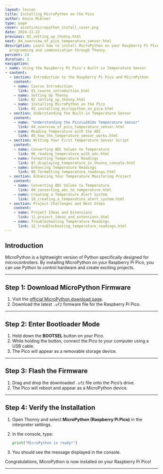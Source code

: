 ```yaml
---
layout: lesson
title: Installing MicroPython on the Pico
author: Kevin McAleer
type: page
cover: assets/micropython_install_cover.png
date: 2024-11-22
previous: 02_setting_up_thonny.html
next: 04_overview_of_pico_temperature_sensor.html
description: Learn how to install MicroPython on your Raspberry Pi Pico to enable
  programming and communication through Thonny.
percent: 24
duration: 2
navigation:
- name: Using the Raspberry Pi Pico's Built-in Temperature Sensor
- content:
  - section: Introduction to the Raspberry Pi Pico and MicroPython
    content:
    - name: Course Introduction
      link: 01_course_introduction.html
    - name: Setting Up Thonny
      link: 02_setting_up_thonny.html
    - name: Installing MicroPython on the Pico
      link: 03_installing_micropython_on_pico.html
  - section: Understanding the Built-in Temperature Sensor
    content:
    - name: "Understanding the Pico\u2019s Temperature Sensor"
      link: 04_overview_of_pico_temperature_sensor.html
    - name: Reading Temperature with the ADC
      link: 05_how_the_temperature_sensor_works.html
  - section: Writing Your First Temperature Sensor Script
    content:
    - name: Converting ADC Values to Temperature
      link: 06_reading_temperature_with_adc.html
    - name: Formatting Temperature Readings
      link: 07_displaying_temperature_in_thonny_console.html
    - name: Enhancing Temperature Readings
      link: 08_formatting_temperature_readings.html
  - section: Enhancing Your Temperature Monitoring Project
    content:
    - name: Converting ADC Values to Temperature
      link: 09_converting_adc_to_temperature.html
    - name: Creating a Temperature Alert System
      link: 10_creating_a_temperature_alert_system.html
  - section: Project Challenges and Next Steps
    content:
    - name: Project Ideas and Extensions
      link: 11_project_ideas_and_extensions.html
    - name: Troubleshooting Temperature Readings
      link: 12_troubleshooting_temperature_readings.html
---
```



## Introduction

MicroPython is a lightweight version of Python specifically designed for microcontrollers. By installing MicroPython on your Raspberry Pi Pico, you can use Python to control hardware and create exciting projects.

---

## Step 1: Download MicroPython Firmware

1. Visit the [official MicroPython download page](https://micropython.org/download/rp2-pico/).
2. Download the latest `.uf2` firmware file for the Raspberry Pi Pico.

---

## Step 2: Enter Bootloader Mode

1. Hold down the **BOOTSEL** button on your Pico.
2. While holding the button, connect the Pico to your computer using a USB cable.
3. The Pico will appear as a removable storage device.

---

## Step 3: Flash the Firmware

1. Drag and drop the downloaded `.uf2` file onto the Pico’s drive.
2. The Pico will reboot and appear as a MicroPython device.

---

## Step 4: Verify the Installation

1. Open Thonny and select **MicroPython (Raspberry Pi Pico)** in the interpreter settings.
2. In the console, type:

   ```python
   print("MicroPython is ready!")
   ```

3. You should see the message displayed in the console.

Congratulations, MicroPython is now installed on your Raspberry Pi Pico!

---

